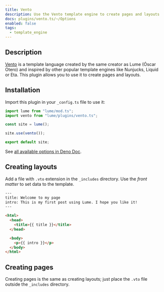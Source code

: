 ```yaml
---
title: Vento
description: Use the Vento template engine to create pages and layouts.
docs: plugins/vento.ts/~/Options
enabled: false
tags:
  - template_engine
---
```


## Description

[Vento](https://oscarotero.github.io/vento/) is a template language created by
the same creator as Lume (Óscar Otero) and inspired by other popular template
engines like Nunjucks, Liquid or Eta. This plugin allows you to use it to create
pages and layouts.

## Installation

Import this plugin in your `_config.ts` file to use it:

```js
import lume from "lume/mod.ts";
import vento from "lume/plugins/vento.ts";

const site = lume();

site.use(vento());

export default site;
```

See
[all available options in Deno Doc](https://doc.deno.land/https/deno.land/x/lume/plugins/vento.ts/~/Options).

## Creating layouts

Add a file with `.vto` extension in the `_includes` directory. Use the _front
matter_ to set data to the template.

```html
---
title: Welcome to my page
intro: This is my first post using Lume. I hope you like it!
---

<html>
  <head>
    <title>{{ title }}</title>
  </head>

  <body>
    <p>{{ intro }}</p>
  </body>
</html>
```

## Creating pages

Creating pages is the same as creating layouts; just place the `.vto` file
outside the `_includes` directory.
